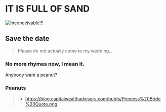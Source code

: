 # IT IS FULL OF SAND
![Inconceivable!!!](img/Savethedate.png)
## Save the date
 > Please do not actually come to my wedding...
### No more rhymes now, I mean it.
Anybody want a peanut?
### Peanuts
>* https://blog.capitalwealthadvisors.com/hubfs/Princess%20Bride%20Quote.png
